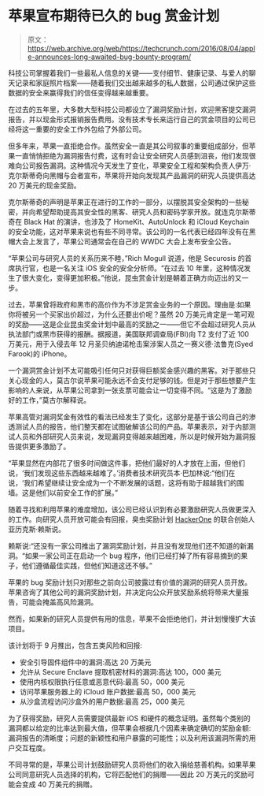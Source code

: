# 苹果宣布期待已久的 bug 赏金计划 

> 原文：<https://web.archive.org/web/https://techcrunch.com/2016/08/04/apple-announces-long-awaited-bug-bounty-program/>

科技公司掌握着我们一些最私人信息的关键——支付细节、健康记录、与爱人的聊天记录和家庭照片档案——随着我们交出越来越多的私人数据，公司通过保护这些数据的安全来赢得我们的信任变得越来越重要。

在过去的五年里，大多数大型科技公司都设立了漏洞奖励计划，欢迎黑客提交漏洞报告，并以现金形式报销报告费用。没有技术专长来运行自己的赏金项目的公司已经将这一重要的安全工作外包给了外部公司。

但多年来，苹果一直拒绝合作。虽然安全一直是其公司叙事的重要组成部分，但苹果一直悄悄拒绝为漏洞报告付费，这有时会让安全研究人员感到沮丧，他们发现很难向公司报告漏洞。这种情况今天发生了变化，苹果安全工程和架构负责人伊万·克尔斯蒂奇向黑帽与会者宣布，苹果将开始向发现其产品漏洞的研究人员提供高达 20 万美元的现金奖励。

克尔斯蒂奇的声明是苹果正在进行的工作的一部分，以摆脱其安全架构的一些秘密，并向希望帮助提高其安全性的黑客、研究人员和密码学家开放。就连克尔斯蒂奇在 Black Hat 的演讲，也涉及了 HomeKit、AutoUnlock 和 iCloud Keychain 的安全功能，这对苹果来说也有些不同寻常。该公司的一名代表已经四年没有在黑帽大会上发言了，苹果公司通常会在自己的 WWDC 大会上发布安全公告。

“苹果公司与研究人员的关系历来不睦，”Rich Mogull 说道，他是 Securosis 的首席执行官，也是一名关注 iOS 安全的安全分析师。“在过去 10 年里，这种情况发生了很大变化，变得更加积极。”他说，昆虫赏金计划是朝着正确方向迈出的又一步。

过去，苹果曾将政府和黑市的高价作为不涉足赏金业务的一个原因。理由是:如果你将被另一个买家出价超过，为什么还要出价呢？虽然 20 万美元肯定是一笔可观的奖励——这是企业昆虫奖金计划中最高的奖励之一——但它不会超过研究人员从执法部门或黑市获得的报酬。据报道，美国联邦调查局(FBI)向 T2 支付了近 100 万美元，用于入侵去年 12 月圣贝纳迪诺枪击案涉案人员之一赛义德·法鲁克(Syed Farook)的 iPhone。

一个漏洞赏金计划不太可能吸引任何只对获得巨额奖金感兴趣的黑客。对于那些只关心现金的人，莫古尔说苹果可能永远不会支付足够的钱。但是对于那些想要产生影响的人来说，从苹果公司拿到一张支票可能会让一切变得不同。“这是为了激励好的工作，”莫古尔解释说。

苹果高管对漏洞奖金有效性的看法已经发生了变化，这部分是基于该公司自己的渗透测试人员的报告，他们整天都在试图破解该公司的产品。苹果表示，对于内部测试人员和外部研究人员来说，发现漏洞变得越来越困难，所以是时候开始为漏洞报告提供更多激励了。

“苹果显然在内部花了很多时间做这件事，把他们最好的人才放在上面，但他们说，‘我们发现这些东西越来越难了。’消费者技术研究员本·巴加林说:“他们在说，‘我们希望继续让安全成为一个不断发展的话题，这将有助于超越我们的围墙。这是他们以前安全工作的扩展。”

随着寻找和利用苹果的难度增加，该公司已经认识到有必要激励研究人员做更深入的工作。向研究人员开放可能会有回报，臭虫奖励计划 [HackerOne](https://web.archive.org/web/20230130100805/https://hackerone.com/) 的联合创始人亚历克斯·赖斯说。

赖斯说:“还没有一家公司推出了漏洞奖励计划，并且没有发现他们还不知道的新漏洞。“如果一家公司正在启动一个 bug 程序，他们已经打掉了所有容易摘到的果子，他们遵循最佳实践，但他们知道这还不够。”

苹果的 bug 奖励计划只对那些之前向公司披露过有价值的漏洞的研究人员开放。苹果咨询了其他公司的漏洞奖励计划，并决定向公众开放奖励系统将带来大量报告，可能会掩盖高风险漏洞。

然而，如果新的研究人员提供有用的信息，苹果不会拒绝他们，并计划慢慢扩大该项目。

该计划将于 9 月推出，包含五类风险和回报:

*   安全引导固件组件中的漏洞:高达 20 万美元
*   允许从 Secure Enclave 提取机密材料的漏洞:高达 100，000 美元
*   使用内核权限执行任意或恶意代码:最高 50，000 美元
*   访问苹果服务器上的 iCloud 账户数据:最高 50，000 美元
*   从沙盒流程访问沙盒外的用户数据:最高 25，000 美元

为了获得奖励，研究人员需要提供最新 iOS 和硬件的概念证明。虽然每个类别的漏洞都以给定的比率达到最大值，但苹果会根据几个因素来确定确切的奖励金额:漏洞报告的清晰度；问题的新颖性和用户暴露的可能性；以及利用该漏洞所需的用户交互程度。

不同寻常的是，苹果公司计划鼓励研究人员将他们的收入捐给慈善机构。如果苹果公司同意研究人员选择的机构，它将匹配他们的捐赠——因此 20 万美元的奖励可能会变成 40 万美元的捐赠。
